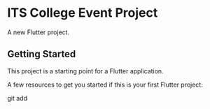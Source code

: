 # ITS College Event Project

A new Flutter project.

## Getting Started

This project is a starting point for a Flutter application.

A few resources to get you started if this is your first Flutter project:


git add